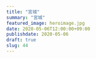 ```yaml
---
title: "宮城"
summary: "宮城"
featured_image: heroimage.jpg
date: 2020-05-06T12:00:00+09:00
publishdate: 2020-05-06
draft: true
slug: 44
---
```

